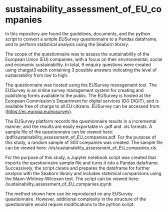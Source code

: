 # sustainability_assessment_of_EU_companies
In this repository are found the guidelines, documents, and the python script to convert a simple EUSurvey questionnaire to a Pandas dataframe, and to perform statistical analysis using the Seaborn library.

The scope of the questionnaire was to assess the sustainability of the European Union (EU) companies, with a focus on their environmental, social and economic sustainability. In total, 9 enquiry questions were created using chatgpt3 each containing 3 possible answers indicating the level of sustainability from low to high. 

The questionnaire was hosted using the EUSurvey management tool. The EUSurvey is an online survey management system for creating and publishing forms available to the public. The EUSurvey is hosted at the European Commission's Department for digital services (DG DIGIT), and is available free of charge to all EU citizens. EUSurvey can be accessed from: (https://ec.europa.eu/eusurvey). 

The EUSurvey platform records the questionnaire results in a incremental manner, and the results are easily exportable in .pdf and .xls formats. 
A sample file of the questionnaire can be viewed here: /pdf/sustainability_assessment_of_EU_companies.pdf. 
For the purpose of this study, a random sample of 300 companies was created. 
The sample file can be viewed here: /xls/sustainability_assessment_of_EU_companies.xls. 

For the purpose of this study, a Jupyter notebook script was created that imports the questionnaire sample file and turns it into a Pandas dataframe. Successively, the script cleans and prepares the dataframe for further analysis with the Seaborn library and includes statistical comparisons using the Mann-Whitney-Wilcoxon test. 
The script can be viewed here: /sustainability_assessment_of_EU_companies.ipynb

The method shown here can be reproduced on any EUSurvey questionnaire. However, additional complexity in the structure of the questionnaire would require modifications to the python script. 
